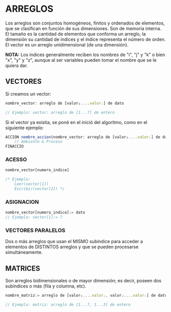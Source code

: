 # ARREGLOS
Los arreglos son conjuntos homogéneos, finitos y ordenados de elementos, que se clasifican en función de sus dimensiones. Son de memoria interna.
El tamaño es la cantidad de elementos que conforma un arreglo, la dimensión su cantidad de índices y el índice representa el número de orden.
El vector es un arreglo unidimensional (de una dimensión).

**NOTA:** Los índices generalmente reciben los nombres de "i", "j" y "k" o bien "x", "y" y "z", aunque al ser variables pueden tomar el nombre que se le quiera dar.

## VECTORES
Si creamos un vector:
```js
nombre_vector: arreglo de [valor₁....valorᵢ] de dato

// Ejemplo: vector: arreglo de [1...7] de entero
```
Si el vector ya existia, se poné en el inició del algoritmo, como en el siguiente ejemplo:
```js
ACCION nombre_accion(nombre_vector: arreglo de [valor₁....valorᵢ] de dato) ES
    // Ambiente & Proceso
FINACCIO
```

### ACESSO
```js
nombre_vector[numero_indice]

/* Ejemplo: 
    Leer(vector[1])
    Escribir(vector[2]) */
```
### ASIGNACION
```js
nombre_vector[numero_indice]:= dato
// Ejemplo: vector[1]:= 7
```

### VECTORES PARALELOS
Dos o más arreglos que usan el MISMO subíndice para acceder a elementos de DISTINTOS arreglos y que se pueden procesarse simultáneamente.

## MATRICES
Son arreglos bidimensionales o de mayor dimensión; es decir, poseen dos subíndices o más (fila y columna, etc).
```js
nombre_matriz:= arreglo de [valor₁....valorᵢ, valorⱼ....valorₙ] de dato

// Ejemplo: matriz: arreglo de [1...7, 1...3] de entero
```
